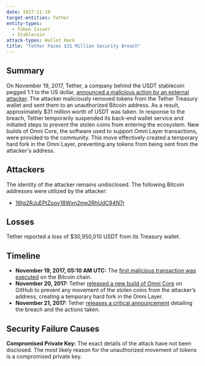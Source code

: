 ```yaml
---
date: 2017-11-19
target-entities: Tether
entity-types:
  - Token Issuer
  - Stablecoin
attack-types: Wallet Hack
title: "Tether Faces $31 Million Security Breach"
---
```


## Summary

On November 19, 2017, Tether, a company behind the USDT stablecoin pegged 1:1 to the US dollar, [announced a malicious action by an external attacker](https://www.coindesk.com/markets/2017/11/21/tether-claims-30-million-in-us-dollar-token-stolen/). The attacker maliciously removed tokens from the Tether Treasury wallet and sent them to an unauthorized Bitcoin address. As a result, approximately $31 million worth of USDT was taken. In response to the breach, Tether temporarily suspended its back-end wallet service and initiated steps to prevent the stolen coins from entering the ecosystem. New builds of Omni Core, the software used to support Omni Layer transactions, were provided to the community. This move effectively created a temporary hard fork in the Omni Layer, preventing any tokens from being sent from the attacker's address.

## Attackers

The identity of the attacker remains undisclosed. The following Bitcoin addresses were utilized by the attacker:

- [16tg2RJuEPtZooy18Wxn2me2RhUdC94N7r](https://www.blockchain.com/ru/explorer/addresses/btc/16tg2RJuEPtZooy18Wxn2me2RhUdC94N7r)

## Losses

Tether reported a loss of $30,950,010 USDT from its Treasury wallet.

## Timeline

- **November 19, 2017, 05:10 AM UTC:** The [first malicious transaction was executed](https://www.blockchain.com/explorer/transactions/btc/9e2093f9effac889cca5c232932c8eec9a8d4cf6c3ab8c0e9e9304c63565e4dd) on the Bitcoin chain.
- **November 20, 2017:** Tether [released a new build of Omni Core](https://github.com/tetherto/omnicore/releases/tag/0.2.99.s) on GitHub to prevent any movement of the stolen coins from the attacker’s address, creating a temporary hard fork in the Omni Layer.
- **November 21, 2017:** Tether [releases a critical announcement](https://tether.to/ru/tether-critical-announcement/) detailing the breach and the actions taken.

## Security Failure Causes

**Compromised Private Key:** The exact details of the attack have not been disclosed. The most likely reason for the unauthorized movement of tokens is a compromised private key.
